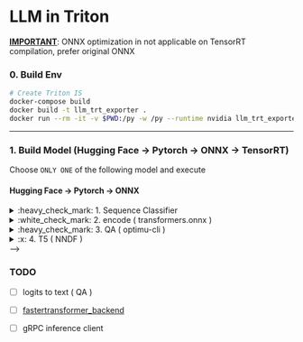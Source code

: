 # LLM in Triton

[**IMPORTANT**](https://github.com/microsoft/onnxruntime/issues/10905#issuecomment-1072649358): ONNX optimization in not applicable on TensorRT compilation, prefer original ONNX 

### 0. Build Env
```bash
# Create Triton IS
docker-compose build 
docker build -t llm_trt_exporter .
docker run --rm -it -v $PWD:/py -w /py --runtime nvidia llm_trt_exporter bash
```

---

### 1. Build Model (Hugging Face -> Pytorch -> ONNX -> TensorRT)

Choose `ONLY ONE` of the following model and execute

#### Hugging Face -> Pytorch -> ONNX

<details><summary> :heavy_check_mark: 1. Sequence Classifier</summary>

```bash
export SRC_DIR=model_zoo/opt_125m_SeqCls
export LLMTASK=seqcls   # { seqcls , qa , encode }
python3 transform.py SeqCls
```

</details>


<details><summary> :white_check_mark: 2. encode ( transformers.onnx )</summary>

```bash
export SRC_DIR=model_zoo/squad2_tran_onnx/
export LLMTASK=encode   # { seqcls , qa , encode }
python -m transformers.onnx --model=deepset/roberta-base-squad2 $SRC_DIR
```

</details>

<details><summary> :heavy_check_mark: 3. QA ( optimu-cli )</summary>

```bash
export SRC_DIR=model_zoo/squad2_qa/
export LLMTASK=qa   # { seqcls , qa , encode }
optimum-cli export onnx --framework pt \
                        --task question-answering \
                        --atol 1e-5 \
                        --model deepset/roberta-base-squad2 $SRC_DIR
```
</details>

<details><summary> :x: 4. T5 ( NNDF )</summary>

```bash
export SRC_DIR=model_zoo/T5/
export LLMTASK=qa   # { seqcls , qa , encode }
python3 transform.py t5
```
</details> -->

<!-- <details><summary> :x: 5. CausalLM ( torch.onnx.export )</summary>

```bash
python3 transform.py CausalLM
```
</details>



#### ONNX -> TensorRT 
```bash
trtexec --onnx=$SRC_DIR/model.onnx \
        --saveEngine=$SRC_DIR/model.plan \
        --minShapes=input_ids:1x1,attention_mask:1x1 \
        --optShapes=input_ids:8x512,attention_mask:8x512 \
        --maxShapes=input_ids:32x512,attention_mask:32x512 \
        --memPoolSize=workspace:2048 \
        --fp16
```

---

### 2. Setup Triton Inference Server

```bash
# copy config.pbtxt
cp config/ensemble/${LLMTASK}_config.pbtxt      models/llm/config.pbtxt
cp config/model/${LLMTASK}_config.pbtxt         models/model/config.pbtxt
cp config/tokenizer/config.pbtxt                models/tokenizer/config.pbtxt

# Copy Model to Triton
mv $SRC_DIR/model.plan         models/model/1/          # Copy model to TRITON
mv $SRC_DIR/config.json        models/tokenizer/1/      # Copy Tokenizer to TRITON
mv $SRC_DIR/tokenizer.json     models/tokenizer/1/      # Copy Tokenizer to TRITON

# Create Triton IS
docker-compose up
```

---

### 3. Client

#### Quick test
```bash
# SeqCls
docker exec -it controller sh -c "python3 send_request.py -u triton:8000 -m llm -i TEXT -o LOGITS --statistics"
# Encode
docker exec -it controller sh -c "python3 send_request.py -u triton:8000 --batch_size 8 -m llm -i TEXT -o HIDDEN_STATE"
# QA
docker exec -it controller sh -c "python3 send_request.py -u triton:8000 --batch_size 8 -m llm -i TEXT -o START_LOGITS:END_LOGITS"
```
<details><summary> Manual test </summary>

#### 
```bash
docker exec -it controller bash
# testing / benchmark
perf_analyzer -m tokenizer -u triton:8000 -i HTTP -v -p3000 -d -l3000 -t1 -c5 -b1  --string-data "Hello, I'm Machine Learning Engineer, my duty is " --shape text:1  # tokenizer
perf_analyzer -m model -u triton:8000 -i HTTP -v -p3000 -d -l3000 -t1 -c5 -b1 --shape input_ids:128 --shape attention_mask:128 # model
perf_analyzer -m llm -u triton:8000 -i HTTP -v -p3000 -d -l3000 -t1 -c5 -b1 --string-data "Hello, I'm Machine Learning Engineer, my duty is " --shape TEXT:1  # ensemble

# HTTP Inference client
python3 send_request.py -u triton:8000 -m tokenizer -i text -o input_ids:attention_mask --statistics # Tokenizer
python3 send_request.py -u triton:8000 -m llm -i TEXT -o LOGITS --statistics  # Ensemble 
# output layer = seqcls - LOGITS
#                    QA - START_LOGITS:END_LOGITS
#                encode - HIDDEN_STATES
```

</details>

---

### 4. Clean up
```bash
# clean up Triton
sh cleanup.sh
sudo sh unittest.sh
```


<!-- 
---

<details><summary> :white_check_mark: 2. QA ( transformers.onnx )</summary>

### 2.1. Build Model (Hugging Face -> Pytorch -> ONNX -> TensorRT)

```bash
# Hugging Face -> Pytorch -> ONNX
python -m transformers.onnx --model=deepset/roberta-base-squad2 model_zoo/squad2_tran_onnx/

# ONNX -> TensorRT
trtexec --onnx=model_zoo/squad2_tran_onnx/model.onnx \
        --saveEngine=model_zoo/squad2_tran_onnx/model.plan \
        --minShapes=input_ids:1x1,attention_mask:1x1 \
        --optShapes=input_ids:4x512,attention_mask:4x512 \
        --maxShapes=input_ids:8x512,attention_mask:8x512 \
        --memPoolSize=workspace:2048 \
        --fp16

# Copy model to TRITON
mv model_zoo/squad2_tran_onnx/model.plan          model_repository/models_qa/squad2_qa_model/1/

# Copy Tokenizer to TRITON
mv model_zoo/squad2_tran_onnx/config.json         model_repository/models_qa/squad2_qa_tokenizer/1/
mv model_zoo/squad2_tran_onnx/tokenizer.json      model_repository/models_qa/squad2_qa_tokenizer/1/
```

---

### 2.2. Setup Triton IS
```bash
# make sure last docker-compose is down  and changes to new volume 
docker-compose up
```

### 2.3. Client

```bash
docker exec -it controller bash
# testing / benchmark
perf_analyzer -m squad2_qa_tokenizer -u triton:8000 -i HTTP -v -p3000 -d -l3000 -t1 -c5 -b1  --string-data "Hello, I'm Machine Learning Engineer, my duty is " --shape text:1
perf_analyzer -m squad2_qa_model -u triton:8000 -i HTTP -v -p3000 -d -l3000 -t1 -c5 -b1 --shape input_ids:128 --shape attention_mask:128
perf_analyzer -m squad2_qa -u triton:8000 -i HTTP -v -p3000 -d -l3000 -t1 -c5 -b1 --string-data "Hello, I'm Machine Learning Engineer, my duty is " --shape TEXT:1

# HTTP Inference client
python3 send_request.py -u triton:8000 -m squad2_qa_tokenizer -i text -o input_ids:attention_mask --statistics # Tokenizer
python3 send_request.py -u triton:8000 -m squad2_qa -i TEXT -o LOGITS --statistics  # Ensemble
```

---
</details>


<details><summary> :heavy_check_mark: 3. QA ( optimu-cli )</summary>


### 3.1. Build Model


```bash
# Hugging Face -> Pytorch -> ONNX
optimum-cli export onnx --framework pt \
                        --task question-answering \
                        --atol 1e-5 \
                        --model deepset/roberta-base-squad2 model_zoo/squad2_QA/

# ONNX -> TensorRT
trtexec --onnx=model_zoo/squad2_opt/model.onnx \
        --saveEngine=model_zoo/squad2_opt//model.plan \
        --minShapes=input_ids:1x1,attention_mask:1x1 \
        --optShapes=input_ids:4x512,attention_mask:4x512 \
        --maxShapes=input_ids:8x512,attention_mask:8x512 \
        --memPoolSize=workspace:2048 \
        --fp16

# Copy model to TRITON
mv model_zoo/squad2_opt//model.plan         model_repository/models_qa/squad2_qa_model/1/

# Copy Tokenizer to TRITON
mv model_zoo/squad2_opt//config.json        model_repository/models_qa/squad2_qa_tokenizer/1/
mv model_zoo/squad2_opt//tokenizer.json     model_repository/models_qa/squad2_qa_tokenizer/1/
```

---

### 3.2. Setup Triton IS
```bash
# make sure last docker-compose is down  and changes to new volume 
docker-compose up
```

### 3.3. Client

```bash
docker exec -it controller bash
# testing / benchmark
perf_analyzer -m squad2_qa_tokenizer -u triton:8000 -i HTTP -v -p3000 -d -l3000 -t1 -c5 -b1  --string-data "Hello, I'm Machine Learning Engineer, my duty is " --shape text:1
perf_analyzer -m squad2_qa_model -u triton:8000 -i HTTP -v -p3000 -d -l3000 -t1 -c5 -b1 --shape input_ids:128 --shape attention_mask:128
perf_analyzer -m squad2_qa -u triton:8000 -i HTTP -v -p3000 -d -l3000 -t1 -c5 -b1 --string-data "Hello, I'm Machine Learning Engineer, my duty is " --shape TEXT:1

# HTTP Inference client
python3 send_request.py -u triton:8000 --batch_size 8 -m squad2_qa_tokenizer -i text -o input_ids:attention_mask --statistics # Tokenizer
python3 send_request.py -u triton:8000 --batch_size 8 -m squad2_qa -i TEXT -o START_LOGITS:END_LOGITS  # Ensemble
```

---
</details>





<details><summary> :white_check_mark: 4. QA ( torch.onnx.export )</summary>

### 4.1. Build Model

```bash
# Hugging Face -> Pytorch -> ONNX
python3 transform.py CausalLM

# ONNX -> TensorRT
trtexec --onnx=model_zoo/squad2_torch/model.onnx \
        --saveEngine=model_zoo/squad2_torch/model.plan \
        --minShapes=input_ids:1x1,attention_mask:1x1 \
        --optShapes=input_ids:4x512,attention_mask:4x512 \
        --maxShapes=input_ids:8x512,attention_mask:8x512 \
        --memPoolSize=workspace:2048 \
        --fp16

# Copy model to TRITON
mv model_zoo/squad2_torch/model.plan            model_repository/opt_125m_model/1/

# Copy Tokenizer to TRITON
mv model_zoo/squad2_torch/config.json           model_repository/opt_125m_tokenizer/1/
mv model_zoo/squad2_torch/tokenizer.json        model_repository/opt_125m_tokenizer/1/
```

---
```bash
# always raise bus error...

```

### 4.2. Setup Triton IS
```bash
# make sure last docker-compose is down  and changes to new volume 
docker-compose up
```

### 4.3. Client

```bash
docker exec -it controller bash
# testing / benchmark
perf_analyzer -m opt_125m_tokenizer -u triton:8000 -i HTTP -v -p3000 -d -l3000 -t1 -c5 -b1  --string-data "Hello, I'm Machine Learning Engineer, my duty is " --shape text:1
perf_analyzer -m opt_125m_model -u triton:8000 -i HTTP -v -p3000 -d -l3000 -t1 -c5 -b1 --shape input_ids:128 --shape attention_mask:128
perf_analyzer -m opt_125m -u triton:8000 -i HTTP -v -p3000 -d -l3000 -t1 -c5 -b1 --string-data "Hello, I'm Machine Learning Engineer, my duty is " --shape TEXT:1

# HTTP Inference client
python3 send_request.py -u triton:8000 -m opt_125m_tokenizer -i text -o input_ids:attention_mask --statistics # Tokenizer
python3 send_request.py -u triton:8000 -m opt_125m -i TEXT -o LOGITS --statistics  # Ensemble
```

---
</details> -->



### TODO

- [ ] logits to text ( QA )

- [ ] [fastertransformer_backend](https://github.com/triton-inference-server/fastertransformer_backend)

- [ ] gRPC inference client